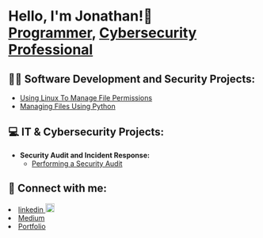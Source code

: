 <h1>Hello, I'm Jonathan!👋 <br/><a href="https://github.com/jalphonseportfolio">Programmer</a>, <a href="https://www.linkedin.com/in/jonathan-alphonse/">Cybersecurity Professional</a></h1>

<h2>👨‍💻 Software Development and Security Projects:</h2>

- [Using Linux To Manage File Permissions](https://github.com/jalphonseportfolio/Using-Linux-To-Manage-File-Permissions/blob/main/)
- [Managing Files Using Python](https://github.com/jalphonseportfolio/Managing-Files-Using-Python/tree/main/)
<!--<b>Data Structures and Algorithms Practice (AlgoExpert)</b>
  - [Praciting DS & Algos in Python](https://github.com/joshmadakor1/Algorithms-Practice)
- <b>Full Stack Web App (React, NodeJS, Azure, and Machine Learning Components)</b>
  - [Image Analysis Middleware](https://github.com/joshmadakor1/4chan-Image-Analysis-Middleware-C964) <b><i>(Potentially NSFW)</b></i>
- <b>PowerShell</b>
  - [Windows EventLog: Failed RDP Logins Source IP to full GeoData Conversion](https://github.com/joshmadakor1/Sentinel-Lab)
  - [JWipe (Disk Wiping Utility)](https://github.com/joshmadakor1/Jwipe.PowerShell)
  - [Active Directory Bulk User Creation](https://github.com/joshmadakor1/AD_PS)
  - [FIM (File Integrity Monitor)](https://github.com/joshmadakor1/PowerShell-Integrity-FIM)
- <b>C# (.NET Desktop Applications)</b>
  - [Ransomware Proof of Concept (Encrypter)](https://github.com/joshmadakor1/EncrypterPOC)
  - [Ransomware Proof of Concept (Decrypter)](https://github.com/joshmadakor1/DecrypterPOC)
  - [Keylogger with Email Capability](https://github.com/joshmadakor1/Key-Logger-With-Email)
- <b>Python</b>-->

<h2>💻 IT & Cybersecurity Projects:</h2>

- <b>Security Audit and Incident Response:</b>
  - [Performing a Security Audit](https://github.com/jalphonseportfolio/Performing-a-security-audit/blob/main/)


<!--- [How to get into Cybersecurity Starting From Zero](https://www.youtube.com/watch?v=a83ASGn_V_s)
- [A Day in the Life of a Cybersecurity Anayst](https://www.youtube.com/watch?v=uHy3oM7NnoU)
- [How to Create a KeyLogger (C#)](https://www.youtube.com/watch?v=N-L9hklSlNk)
- [Ransomware Demonstration (C#)](https://www.youtube.com/watch?v=OfvdQeh79s0)
- [Is WGU Legit?](https://www.youtube.com/watch?v=E2MwRWxDBkA)-->

<h2> 🤳 Connect with me:</h2>
<li><a href="https://www.linkedin.com/in/jonathan-alphonse/"><span class="label">linkedin </span><img width="18px" src="https://files.softicons.com/download/social-media-icons/we-got-icons-by-emil-uzelac/png/32x32/linkedin-icon.png"></a></li>
<li><a href="https://medium.com/@alphonsejf" class="icon brands fa-medium"><span class="label">Medium</span></a></li>
<li><a href="https://jalphonseportfolio.github.io/Portfolio-Website/" class="icon brands fa-medium"><span class="label">Portfolio</span></a></li>

<!--
**joshmadakor1/joshmadakor1** is a ✨ _special_ ✨ repository because its `README.md` (this file) appears on your GitHub profile.

Here are some ideas to get you started:

- 🔭 I’m currently working on ...
- 🌱 I’m currently learning ...
- 👯 I’m looking to collaborate on ...
- 🤔 I’m looking for help with ...
- 💬 Ask me about ...
- 📫 How to reach me: ...
- 😄 Pronouns: ...
- ⚡ Fun fact: ...
-->
